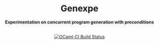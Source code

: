 <div align="center">
<h1>Genexpe</h1>
<strong>Experimentation on concurrent program generation with preconditions</strong>
</div>

<div align="center">
<br />


[![OCaml-CI Build Status](https://img.shields.io/endpoint?url=https%3A%2F%2Fci.ocamllabs.io%2Fbadge%2Fn-osborne%2Fppx_monolith%2Fmain&logo=ocaml&style=flat-square)](https://ci.ocamllabs.io/github/n-osborne/genexpe)

</div>
